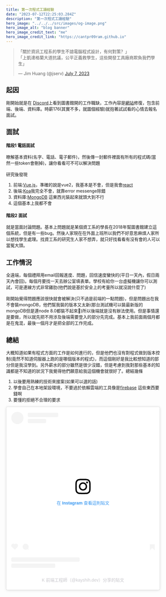 ```yaml
---
title: 第一次程式工讀經驗
date: "2023-07-12T22:25:03.284Z"
description: "第一次程式工讀經驗"
hero_image: "../../../src/images/og-image.png"
hero_image_alt: "blog banner"
hero_image_credit_text: "me"
hero_image_credit_link: "https://cantpr09ram.github.io"
---
```

<blockquote class="twitter-tweet"><p lang="zh" dir="ltr">「關於資訊工程系的學生不諳電腦程式設計，有何對策？」<br>「上凱達格蘭大道抗議，公平正義救學生，這些開發工具廠商欺負我們學生」</p>&mdash; Jim Huang (@jserv) <a href="https://twitter.com/jserv/status/1677203033158213632?ref_src=twsrc%5Etfw">July 7, 2023</a></blockquote> <script async src="https://platform.twitter.com/widgets.js" charset="utf-8"></script>

## 起因
剛開始就是在 [Discord](https://www.discord.com)上看到圖書館開的工作職缺，工作內容是[網站](https://collections.lib.tku.edu.tw/#/)修復，包含前端、後端、資料庫。時薪176(其實不多，就圖個經驗)就抱著試試看的心情去報名面試。

## 面試
#### 階段1 電話面試
暸解基本資料(名字、電話、電子郵件)，然後傳一封郵件裡面有所有的程式碼(當然一些token會刪掉)，讓你看看可不可以解決問題
<br></br>
研究後發現
1. 前端:[Vue.js](https://vuejs.org)，準確的說是vue2，我基本是不會，但是我會[react](https://react.dev)
2. 後端:[Koa](https://koajs.com)我完全不會，就靠error messenge除錯
3. 資料庫:[MongoDB](https://www.mongodb.com) 這東西光裝起來就頭大到不行
4. 這個基本上我都不會
#### 階段2 面試
就是當面討論問題。基本上問題就是某個資工系的學長在2018年幫圖書館建立這個系統，但是有一些bug。然後人家現在在外面上班所以我們不好意思麻煩人家所以想找學生處理。找資工系的研究生人家不想弄，就只好找看看有沒有會的人可以當冤大頭。

## 工作情況
全遠端，每個禮拜用email回報進度、問題，回信速度蠻快的(平日一天內，假日兩天內會回)。每個月要找一天去辦公室填表單。學校有給你一台虛擬機讓你可以測試，可是連線方式非常雞肋(他們說是基於安全上的考量所以就沒說什麼了)<br></br>
剛開始覺得問題應該很快就會被解決(只不過是前端的一點問題)，但是問題出在我不會裝mongoDB，他們幫我裝的版本又太新(那台測試機可以裝最新版的mongoDB但是連node 8.0都裝不起來🤣)所以後端就是沒有辦法使用。但是事情還是要做，所以就先把不用涉及後端需要登入的部分先完成。基本上我前面兩個月都是在鬼混，最後一個月才是把全部的工作完成。

## 總結
大概知道如果有程式方面的工作是如何進行的，但是他們也沒有對程式做到版本控制(竟然不知道伺服器上跑的是哪個版本的程式)，而這個剛好是我比較想知道的部分但是我沒學到。另外薪水的部分雖然是很少沒錯，但是考慮到我對那些基本的知識都是不知道的狀況下我覺得他們願意給我這個機會就很好了。總結幾條
1. 以後要用熟練的技術來接案(如果可以選的話)
2. 學會自己在本地架設環境，不要過於依賴雲端的工具像是[firebase](https://firebase.google.com) 這些東西要錢啊
3. 要懂的拒絕不合理的要求

<blockquote class="instagram-media" data-instgrm-captioned data-instgrm-permalink="https://www.instagram.com/p/ClQ-9ospDgE/?utm_source=ig_embed&amp;utm_campaign=loading" data-instgrm-version="14" style=" background:#FFF; border:0; border-radius:3px; box-shadow:0 0 1px 0 rgba(0,0,0,0.5),0 1px 10px 0 rgba(0,0,0,0.15); margin: 1px; max-width:540px; min-width:326px; padding:0; width:99.375%; width:-webkit-calc(100% - 2px); width:calc(100% - 2px);"><div style="padding:16px;"> <a href="https://www.instagram.com/p/ClQ-9ospDgE/?utm_source=ig_embed&amp;utm_campaign=loading" style=" background:#FFFFFF; line-height:0; padding:0 0; text-align:center; text-decoration:none; width:100%;" target="_blank"> <div style=" display: flex; flex-direction: row; align-items: center;"> <div style="background-color: #F4F4F4; border-radius: 50%; flex-grow: 0; height: 40px; margin-right: 14px; width: 40px;"></div> <div style="display: flex; flex-direction: column; flex-grow: 1; justify-content: center;"> <div style=" background-color: #F4F4F4; border-radius: 4px; flex-grow: 0; height: 14px; margin-bottom: 6px; width: 100px;"></div> <div style=" background-color: #F4F4F4; border-radius: 4px; flex-grow: 0; height: 14px; width: 60px;"></div></div></div><div style="padding: 19% 0;"></div> <div style="display:block; height:50px; margin:0 auto 12px; width:50px;"><svg width="50px" height="50px" viewBox="0 0 60 60" version="1.1" xmlns="https://www.w3.org/2000/svg" xmlns:xlink="https://www.w3.org/1999/xlink"><g stroke="none" stroke-width="1" fill="none" fill-rule="evenodd"><g transform="translate(-511.000000, -20.000000)" fill="#000000"><g><path d="M556.869,30.41 C554.814,30.41 553.148,32.076 553.148,34.131 C553.148,36.186 554.814,37.852 556.869,37.852 C558.924,37.852 560.59,36.186 560.59,34.131 C560.59,32.076 558.924,30.41 556.869,30.41 M541,60.657 C535.114,60.657 530.342,55.887 530.342,50 C530.342,44.114 535.114,39.342 541,39.342 C546.887,39.342 551.658,44.114 551.658,50 C551.658,55.887 546.887,60.657 541,60.657 M541,33.886 C532.1,33.886 524.886,41.1 524.886,50 C524.886,58.899 532.1,66.113 541,66.113 C549.9,66.113 557.115,58.899 557.115,50 C557.115,41.1 549.9,33.886 541,33.886 M565.378,62.101 C565.244,65.022 564.756,66.606 564.346,67.663 C563.803,69.06 563.154,70.057 562.106,71.106 C561.058,72.155 560.06,72.803 558.662,73.347 C557.607,73.757 556.021,74.244 553.102,74.378 C549.944,74.521 548.997,74.552 541,74.552 C533.003,74.552 532.056,74.521 528.898,74.378 C525.979,74.244 524.393,73.757 523.338,73.347 C521.94,72.803 520.942,72.155 519.894,71.106 C518.846,70.057 518.197,69.06 517.654,67.663 C517.244,66.606 516.755,65.022 516.623,62.101 C516.479,58.943 516.448,57.996 516.448,50 C516.448,42.003 516.479,41.056 516.623,37.899 C516.755,34.978 517.244,33.391 517.654,32.338 C518.197,30.938 518.846,29.942 519.894,28.894 C520.942,27.846 521.94,27.196 523.338,26.654 C524.393,26.244 525.979,25.756 528.898,25.623 C532.057,25.479 533.004,25.448 541,25.448 C548.997,25.448 549.943,25.479 553.102,25.623 C556.021,25.756 557.607,26.244 558.662,26.654 C560.06,27.196 561.058,27.846 562.106,28.894 C563.154,29.942 563.803,30.938 564.346,32.338 C564.756,33.391 565.244,34.978 565.378,37.899 C565.522,41.056 565.552,42.003 565.552,50 C565.552,57.996 565.522,58.943 565.378,62.101 M570.82,37.631 C570.674,34.438 570.167,32.258 569.425,30.349 C568.659,28.377 567.633,26.702 565.965,25.035 C564.297,23.368 562.623,22.342 560.652,21.575 C558.743,20.834 556.562,20.326 553.369,20.18 C550.169,20.033 549.148,20 541,20 C532.853,20 531.831,20.033 528.631,20.18 C525.438,20.326 523.257,20.834 521.349,21.575 C519.376,22.342 517.703,23.368 516.035,25.035 C514.368,26.702 513.342,28.377 512.574,30.349 C511.834,32.258 511.326,34.438 511.181,37.631 C511.035,40.831 511,41.851 511,50 C511,58.147 511.035,59.17 511.181,62.369 C511.326,65.562 511.834,67.743 512.574,69.651 C513.342,71.625 514.368,73.296 516.035,74.965 C517.703,76.634 519.376,77.658 521.349,78.425 C523.257,79.167 525.438,79.673 528.631,79.82 C531.831,79.965 532.853,80.001 541,80.001 C549.148,80.001 550.169,79.965 553.369,79.82 C556.562,79.673 558.743,79.167 560.652,78.425 C562.623,77.658 564.297,76.634 565.965,74.965 C567.633,73.296 568.659,71.625 569.425,69.651 C570.167,67.743 570.674,65.562 570.82,62.369 C570.966,59.17 571,58.147 571,50 C571,41.851 570.966,40.831 570.82,37.631"></path></g></g></g></svg></div><div style="padding-top: 8px;"> <div style=" color:#3897f0; font-family:Arial,sans-serif; font-size:14px; font-style:normal; font-weight:550; line-height:18px;">在 Instagram 查看這則貼文</div></div><div style="padding: 12.5% 0;"></div> <div style="display: flex; flex-direction: row; margin-bottom: 14px; align-items: center;"><div> <div style="background-color: #F4F4F4; border-radius: 50%; height: 12.5px; width: 12.5px; transform: translateX(0px) translateY(7px);"></div> <div style="background-color: #F4F4F4; height: 12.5px; transform: rotate(-45deg) translateX(3px) translateY(1px); width: 12.5px; flex-grow: 0; margin-right: 14px; margin-left: 2px;"></div> <div style="background-color: #F4F4F4; border-radius: 50%; height: 12.5px; width: 12.5px; transform: translateX(9px) translateY(-18px);"></div></div><div style="margin-left: 8px;"> <div style=" background-color: #F4F4F4; border-radius: 50%; flex-grow: 0; height: 20px; width: 20px;"></div> <div style=" width: 0; height: 0; border-top: 2px solid transparent; border-left: 6px solid #f4f4f4; border-bottom: 2px solid transparent; transform: translateX(16px) translateY(-4px) rotate(30deg)"></div></div><div style="margin-left: auto;"> <div style=" width: 0px; border-top: 8px solid #F4F4F4; border-right: 8px solid transparent; transform: translateY(16px);"></div> <div style=" background-color: #F4F4F4; flex-grow: 0; height: 12px; width: 16px; transform: translateY(-4px);"></div> <div style=" width: 0; height: 0; border-top: 8px solid #F4F4F4; border-left: 8px solid transparent; transform: translateY(-4px) translateX(8px);"></div></div></div> <div style="display: flex; flex-direction: column; flex-grow: 1; justify-content: center; margin-bottom: 24px;"> <div style=" background-color: #F4F4F4; border-radius: 4px; flex-grow: 0; height: 14px; margin-bottom: 6px; width: 224px;"></div> <div style=" background-color: #F4F4F4; border-radius: 4px; flex-grow: 0; height: 14px; width: 144px;"></div></div></a><p style=" color:#c9c8cd; font-family:Arial,sans-serif; font-size:14px; line-height:17px; margin-bottom:0; margin-top:8px; overflow:hidden; padding:8px 0 7px; text-align:center; text-overflow:ellipsis; white-space:nowrap;"><a href="https://www.instagram.com/p/ClQ-9ospDgE/?utm_source=ig_embed&amp;utm_campaign=loading" style=" color:#c9c8cd; font-family:Arial,sans-serif; font-size:14px; font-style:normal; font-weight:normal; line-height:17px; text-decoration:none;" target="_blank">K 前端工程師（@kayshih.dev）分享的貼文</a></p></div></blockquote> <script async src="//www.instagram.com/embed.js"></script>